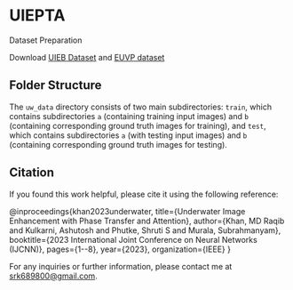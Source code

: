 # UIEPTA

Dataset Preparation

Download [UIEB Dataset](https://li-chongyi.github.io/proj_benchmark.html) and [EUVP dataset](https://drive.google.com/drive/folders/1ZEql33CajGfHHzPe1vFxUFCMcP0YbZb3)

## Folder Structure
The `uw_data` directory consists of two main subdirectories: `train`, which contains subdirectories `a` (containing training input images) and `b` (containing corresponding ground truth images for training), and `test`, which contains subdirectories `a` (with testing input images) and `b` (containing corresponding ground truth images for testing).

## Citation
If you found this work helpful, please cite it using the following reference:

@inproceedings{khan2023underwater,
  title={Underwater Image Enhancement with Phase Transfer and Attention},
  author={Khan, MD Raqib and Kulkarni, Ashutosh and Phutke, Shruti S and Murala, Subrahmanyam},
  booktitle={2023 International Joint Conference on Neural Networks (IJCNN)},
  pages={1--8},
  year={2023},
  organization={IEEE}
}


For any inquiries or further information, please contact me at srk689800@gmail.com.
